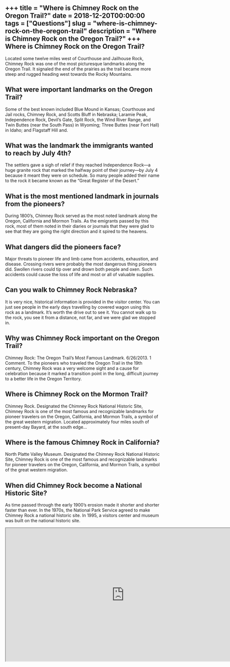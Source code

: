 +++
title = "Where is Chimney Rock on the Oregon Trail?"
date = 2018-12-20T00:00:00
tags = ["Questions"]
slug = "where-is-chimney-rock-on-the-oregon-trail"
description = "Where is Chimney Rock on the Oregon Trail?"
+++
Where is Chimney Rock on the Oregon Trail?
------------------------------------------

Located some twelve miles west of Courthouse and Jailhouse Rock, Chimney Rock was one of the most picturesque landmarks along the Oregon Trail. It signaled the end of the prairies as the trail became more steep and rugged heading west towards the Rocky Mountains.

What were important landmarks on the Oregon Trail?
--------------------------------------------------

Some of the best known included Blue Mound in Kansas; Courthouse and Jail rocks, Chimney Rock, and Scotts Bluff in Nebraska; Laramie Peak, Independence Rock, Devil’s Gate, Split Rock, the Wind River Range, and Twin Buttes (near the South Pass) in Wyoming; Three Buttes (near Fort Hall) in Idaho; and Flagstaff Hill and.

What was the landmark the immigrants wanted to reach by July 4th?
-----------------------------------------------------------------

The settlers gave a sigh of relief if they reached Independence Rock—a huge granite rock that marked the halfway point of their journey—by July 4 because it meant they were on schedule. So many people added their name to the rock it became known as the “Great Register of the Desert.”

What is the most mentioned landmark in journals from the pioneers?
------------------------------------------------------------------

During 1800’s, Chimney Rock served as the most noted landmark along the Oregon, California and Mormon Trails. As the emigrants passed by this rock, most of them noted in their diaries or journals that they were glad to see that they are going the right direction and it spired to the heavens.

What dangers did the pioneers face?
-----------------------------------

Major threats to pioneer life and limb came from accidents, exhaustion, and disease. Crossing rivers were probably the most dangerous thing pioneers did. Swollen rivers could tip over and drown both people and oxen. Such accidents could cause the loss of life and most or all of valuable supplies.

Can you walk to Chimney Rock Nebraska?
--------------------------------------

It is very nice, historical information is provided in the visitor center. You can just see people in the early days travelling by covered wagon using this rock as a landmark. It’s worth the drive out to see it. You cannot walk up to the rock, you see it from a distance, not far, and we were glad we stopped in.

Why was Chimney Rock important on the Oregon Trail?
---------------------------------------------------

Chimney Rock: The Oregon Trail’s Most Famous Landmark. 6/26/2013. 1 Comment. To the pioneers who traveled the Oregon Trail in the 19th century, Chimney Rock was a very welcome sight and a cause for celebration because it marked a transition point in the long, difficult journey to a better life in the Oregon Territory.

Where is Chimney Rock on the Mormon Trail?
------------------------------------------

Chimney Rock. Designated the Chimney Rock National Historic Site, Chimney Rock is one of the most famous and recognizable landmarks for pioneer travelers on the Oregon, California, and Mormon Trails, a symbol of the great western migration. Located approximately four miles south of present-day Bayard, at the south edge…

Where is the famous Chimney Rock in California?
-----------------------------------------------

North Platte Valley Museum. Designated the Chimney Rock National Historic Site, Chimney Rock is one of the most famous and recognizable landmarks for pioneer travelers on the Oregon, California, and Mormon Trails, a symbol of the great western migration.

When did Chimney Rock become a National Historic Site?
------------------------------------------------------

As time passed through the early 1900’s erosion made it shorter and shorter faster than ever. In the 1970s, the National Park Service agreed to make Chimney Rock a national historic site. In 1995, a visitors center and museum was built on the national historic site.

<iframe allow="accelerometer; autoplay; clipboard-write; encrypted-media; gyroscope; picture-in-picture" allowfullscreen="" class="__youtube_prefs__  epyt-is-override  no-lazyload" data-no-lazy="1" data-origheight="433" data-origwidth="770" data-skipgform_ajax_framebjll="" height="433" id="_ytid_52312" loading="lazy" src="https://www.youtube.com/embed/6WDJw7lNmwU?enablejsapi=1&autoplay=0&cc_load_policy=0&cc_lang_pref=&iv_load_policy=1&loop=0&modestbranding=0&rel=1&fs=1&playsinline=0&autohide=2&theme=dark&color=red&controls=1&" title="YouTube player" width="770"></iframe>